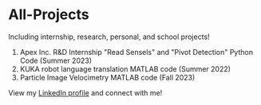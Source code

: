 # All-Projects
Including internship, research, personal, and school projects!

1. Apex Inc. R&D Internship "Read Sensels" and "Pivot Detection" Python Code (Summer 2023)
2. KUKA robot language translation MATLAB code (Summer 2022)
3. Particle Image Velocimetry MATLAB code (Fall 2023)

View my [LinkedIn profile](https://www.linkedin.com/in/krystallan/) and connect with me!
